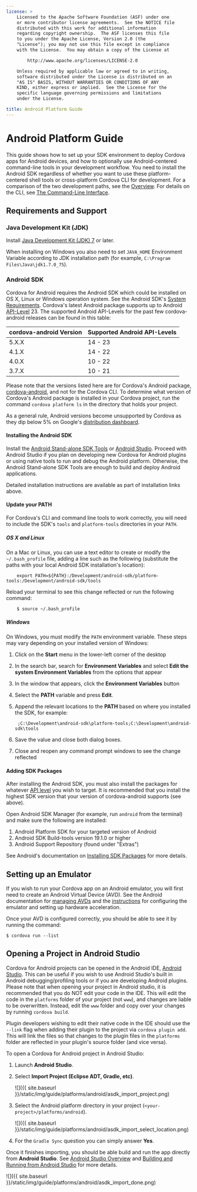 ```yaml
---
license: >
    Licensed to the Apache Software Foundation (ASF) under one
    or more contributor license agreements.  See the NOTICE file
    distributed with this work for additional information
    regarding copyright ownership.  The ASF licenses this file
    to you under the Apache License, Version 2.0 (the
    "License"); you may not use this file except in compliance
    with the License.  You may obtain a copy of the License at

        http://www.apache.org/licenses/LICENSE-2.0

    Unless required by applicable law or agreed to in writing,
    software distributed under the License is distributed on an
    "AS IS" BASIS, WITHOUT WARRANTIES OR CONDITIONS OF ANY
    KIND, either express or implied.  See the License for the
    specific language governing permissions and limitations
    under the License.

title: Android Platform Guide
---
```


# Android Platform Guide

This guide shows how to set up your SDK environment to deploy Cordova
apps for Android devices, and how to optionally use Android-centered
command-line tools in your development workflow.  You need to install
the Android SDK regardless of whether you want to use these
platform-centered shell tools or cross-platform Cordova CLI for
development. For a comparison of the two development paths, see the
[Overview](../../overview/index.html).  For details on the CLI, see [The Command-Line Interface](../../cli/index.html).

## Requirements and Support

### Java Development Kit (JDK)

Install [Java Development Kit (JDK) 7](http://www.oracle.com/technetwork/java/javase/downloads/jdk7-downloads-1880260.html)
or later.

When installing on Windows you also need to set `JAVA_HOME` Environment Variable
according to JDK installation path (for example, `C:\Program Files\Java\jdk1.7.0_75`).

### Android SDK

Cordova for Android requires the Android SDK which could be installed
on OS X, Linux or Windows operation system. See the Android SDK's
[System Requirements](http://developer.android.com/sdk/index.html#Requirements).
Cordova's latest Android package supports up to Android [API-Level](http://developer.android.com/guide/topics/manifest/uses-sdk-element.html#ApiLevels) 23.
The supported Android API-Levels for the past few cordova-android releases can
be found in this table:

cordova-android Version | Supported Android API-Levels
------------------------|-----------------------------
5.X.X                   | 14 - 23
4.1.X                   | 14 - 22
4.0.X                   | 10 - 22
3.7.X                   | 10 - 21

Please note that the versions listed here are for Cordova's Android package,
[cordova-android](https://github.com/apache/cordova-android), and not for the
Cordova CLI. To determine what version of Cordova's Android package is installed
in your Cordova project, run the command `cordova platform ls` in the directory
that holds your project.

As a general rule, Android versions become unsupported by Cordova as
they dip below 5% on Google's
[distribution dashboard](http://developer.android.com/about/dashboards/index.html).

#### Installing the Android SDK

Install the [Android Stand-alone SDK Tools](http://developer.android.com/sdk/installing/index.html?pkg=tools) or [Android Studio](http://developer.android.com/sdk/installing/index.html?pkg=studio).
Proceed with Android Studio if you plan on
developing new Cordova for Android plugins or using native tools to
run and debug the Android platform. Otherwise, the Android Stand-alone SDK Tools
are enough to build and deploy Android applications.

Detailed installation instructions are available as part of installation
links above.

#### Update your PATH

For Cordova's CLI and command line tools to work correctly, you will need to
include the SDK's `tools` and `platform-tools` directories in your `PATH`.

##### OS X and Linux

On a Mac or Linux, you can use a text editor to create or modify the
`~/.bash_profile` file, adding a line such as the following
(substitute the paths with your local Android SDK installation's location):

        export PATH=${PATH}:/Development/android-sdk/platform-tools:/Development/android-sdk/tools

Reload your terminal to see this change reflected or run the following command:

        $ source ~/.bash_profile

##### Windows

On Windows, you must modify the `PATH` environment variable. These steps may
vary depending on your installed version of Windows:

1. Click on the __Start__ menu in the lower-left corner of the desktop

1. In the search bar, search for __Environment Variables__ and select __Edit the system Environment Variables__ from the options that appear

1. In the window that appears, click the __Environment Variables__ button

1. Select the __PATH__ variable and press __Edit__.

1. Append the relevant locations to the __PATH__ based on where you installed
   the SDK, for example:

        ;C:\Development\android-sdk\platform-tools;C:\Development\android-sdk\tools

1. Save the value and close both dialog boxes.

1. Close and reopen any command prompt windows to see the change reflected

#### Adding SDK Packages

After installing the Android SDK, you must also install the packages for
whatever [API level](http://developer.android.com/guide/topics/manifest/uses-sdk-element.html#ApiLevels)
you wish to target. It is recommended that you install the highest SDK version
that your version of cordova-android supports (see above).

Open Android SDK Manager (for example, run `android` from the terminal) and make
sure the following are installed:

1. Android Platform SDK for your targeted version of Android
1. Android SDK Build-tools version 19.1.0 or higher
1. Android Support Repository (found under "Extras")

See Android's documentation on [Installing SDK Packages](http://developer.android.com/sdk/installing/adding-packages.html)
for more details.

## Setting up an Emulator

If you wish to run your Cordova app on an Android emulator, you will first need
to create an Android Virtual Device (AVD). See the Android documentation for
[managing AVDs](http://developer.android.com/tools/devices/managing-avds.html)
and the [instructions](http://developer.android.com/tools/devices/emulator.html)
for configuring the emulator and setting up hardware acceleration.

Once your AVD is configured correctly, you should be able to see it by running
the command:

    $ cordova run --list

## Opening a Project in Android Studio

Cordova for Android projects can be opened in the Android IDE, [Android Studio](http://developer.android.com/sdk/installing/index.html?pkg=studio).
This can be useful if you wish to use Android Studio's built in Android
debugging/profiling tools or if you are developing Android plugins. Please note
that when opening your project in Android studio, it is recommended that you do
NOT edit your code in the IDE. This will edit the code in the `platforms` folder
of your project (not `www`), and changes are liable to be overwritten. Instead,
edit the `www` folder and copy over your changes by running `cordova build`.

Plugin developers wishing to edit their native code in the IDE should use the
`--link` flag when adding their plugin to the project via `cordova plugin add`.
This will link the files so that changes to the plugin files in the `platforms`
folder are reflected in your plugin's source folder (and vice versa).

To open a Cordova for Android project in Android Studio:

  1. Launch __Android Studio__.

  1. Select __Import Project (Eclipse ADT, Gradle, etc)__.

      ![]({{ site.baseurl }}/static/img/guide/platforms/android/asdk_import_project.png)

  1. Select the Android platform directory in your project (`<your-project>/platforms/android`).

      ![]({{ site.baseurl }}/static/img/guide/platforms/android/asdk_import_select_location.png)

  1. For the `Gradle Sync` question you can simply answer __Yes__.

Once it finishes importing, you should be able build and run the app directly
from __Android Studio__. See [Android Studio Overview](http://developer.android.com/tools/studio/index.html)
and [Building and Running from Android Studio](http://developer.android.com/tools/building/building-studio.html)
for more details.

![]({{ site.baseurl }}/static/img/guide/platforms/android/asdk_import_done.png)

